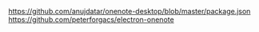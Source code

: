 https://github.com/anujdatar/onenote-desktop/blob/master/package.json  
https://github.com/peterforgacs/electron-onenote  


